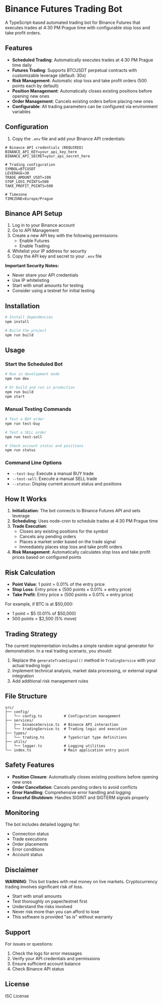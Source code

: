 # Binance Futures Trading Bot

A TypeScript-based automated trading bot for Binance Futures that executes trades at 4:30 PM Prague time with configurable stop loss and take profit orders.

## Features

- **Scheduled Trading**: Automatically executes trades at 4:30 PM Prague time daily
- **Futures Trading**: Supports BTCUSDT perpetual contracts with customizable leverage (default: 30x)
- **Risk Management**: Automatic stop loss and take profit orders (500 points each by default)
- **Position Management**: Automatically closes existing positions before opening new ones
- **Order Management**: Cancels existing orders before placing new ones
- **Configurable**: All trading parameters can be configured via environment variables

## Configuration

1. Copy the `.env` file and add your Binance API credentials:

```env
# Binance API credentials (REQUIRED)
BINANCE_API_KEY=your_api_key_here
BINANCE_API_SECRET=your_api_secret_here

# Trading configuration
SYMBOL=BTCUSDT
LEVERAGE=30
TRADE_AMOUNT_USDT=100
STOP_LOSS_POINTS=500
TAKE_PROFIT_POINTS=500

# Timezone
TIMEZONE=Europe/Prague
```

## Binance API Setup

1. Log in to your Binance account
2. Go to API Management
3. Create a new API key with the following permissions:
   - Enable Futures
   - Enable Trading
4. Whitelist your IP address for security
5. Copy the API key and secret to your `.env` file

**Important Security Notes:**

- Never share your API credentials
- Use IP whitelisting
- Start with small amounts for testing
- Consider using a testnet for initial testing

## Installation

```bash
# Install dependencies
npm install

# Build the project
npm run build
```

## Usage

### Start the Scheduled Bot

```bash
# Run in development mode
npm run dev

# Or build and run in production
npm run build
npm start
```

### Manual Testing Commands

```bash
# Test a BUY order
npm run test-buy

# Test a SELL order
npm run test-sell

# Check account status and positions
npm run status
```

### Command Line Options

- `--test-buy`: Execute a manual BUY trade
- `--test-sell`: Execute a manual SELL trade
- `--status`: Display current account status and positions

## How It Works

1. **Initialization**: The bot connects to Binance Futures API and sets leverage
2. **Scheduling**: Uses node-cron to schedule trades at 4:30 PM Prague time
3. **Trade Execution**:
   - Closes any existing positions for the symbol
   - Cancels any pending orders
   - Places a market order based on the trade signal
   - Immediately places stop loss and take profit orders
4. **Risk Management**: Automatically calculates stop loss and take profit prices based on configured points

## Risk Calculation

- **Point Value**: 1 point = 0.01% of the entry price
- **Stop Loss**: Entry price ± (500 points × 0.01% × entry price)
- **Take Profit**: Entry price ± (500 points × 0.01% × entry price)

For example, if BTC is at $50,000:

- 1 point = $5 (0.01% of $50,000)
- 500 points = $2,500 (5% move)

## Trading Strategy

The current implementation includes a simple random signal generator for demonstration. In a real trading scenario, you should:

1. Replace the `generateTradeSignal()` method in `TradingService` with your actual trading logic
2. Implement technical analysis, market data processing, or external signal integration
3. Add additional risk management rules

## File Structure

```
src/
├── config/
│   └── config.ts          # Configuration management
├── services/
│   ├── binanceService.ts  # Binance API interaction
│   └── tradingService.ts  # Trading logic and execution
├── types/
│   └── trading.ts         # TypeScript type definitions
├── utils/
│   └── logger.ts          # Logging utilities
└── index.ts               # Main application entry point
```

## Safety Features

- **Position Closure**: Automatically closes existing positions before opening new ones
- **Order Cancellation**: Cancels pending orders to avoid conflicts
- **Error Handling**: Comprehensive error handling and logging
- **Graceful Shutdown**: Handles SIGINT and SIGTERM signals properly

## Monitoring

The bot includes detailed logging for:

- Connection status
- Trade executions
- Order placements
- Error conditions
- Account status

## Disclaimer

**WARNING**: This bot trades with real money on live markets. Cryptocurrency trading involves significant risk of loss.

- Start with small amounts
- Test thoroughly on paper/testnet first
- Understand the risks involved
- Never risk more than you can afford to lose
- This software is provided "as is" without warranty

## Support

For issues or questions:

1. Check the logs for error messages
2. Verify your API credentials and permissions
3. Ensure sufficient account balance
4. Check Binance API status

## License

ISC License
